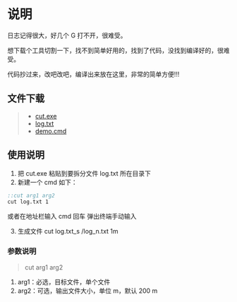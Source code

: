 # 说明
日志记得很大，好几个 G 打不开，很难受。

想下载个工具切割一下，找不到简单好用的，找到了代码，没找到编译好的，很难受。

代码抄过来，改吧改吧，编译出来放在这里，非常的简单方便!!!

## 文件下载

> - [cut.exe](tools/CutRelease/Cut.exe "切割文件小工具")  
> - [log.txt](tools/CutRelease/log.txt "测试使用的日志文件")  
> - [demo.cmd](tools/CutRelease/test.cmd "演示用的 bat 命令")  

## 使用说明

1. 把 cut.exe 粘贴到要拆分文件 log.txt 所在目录下
2. 新建一个 cmd 如下：

```` cmd 
::cut arg1 arg2 
cut log.txt 1 
````
或者在地址栏输入 cmd 回车 弹出终端手动输入

3. 生成文件 cut log.txt_s /log_n.txt 1m

### 参数说明
> cut arg1 arg2 
1. arg1：必选，目标文件，单个文件
2. arg2：可选，输出文件大小，单位 m，默认 200 m

